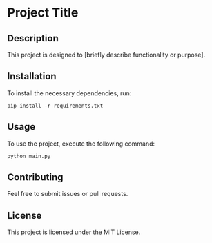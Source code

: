 # Project Title

## Description
This project is designed to [briefly describe functionality or purpose].

## Installation
To install the necessary dependencies, run:
```
pip install -r requirements.txt
```

## Usage
To use the project, execute the following command:
```
python main.py
```

## Contributing
Feel free to submit issues or pull requests.

## License
This project is licensed under the MIT License.

